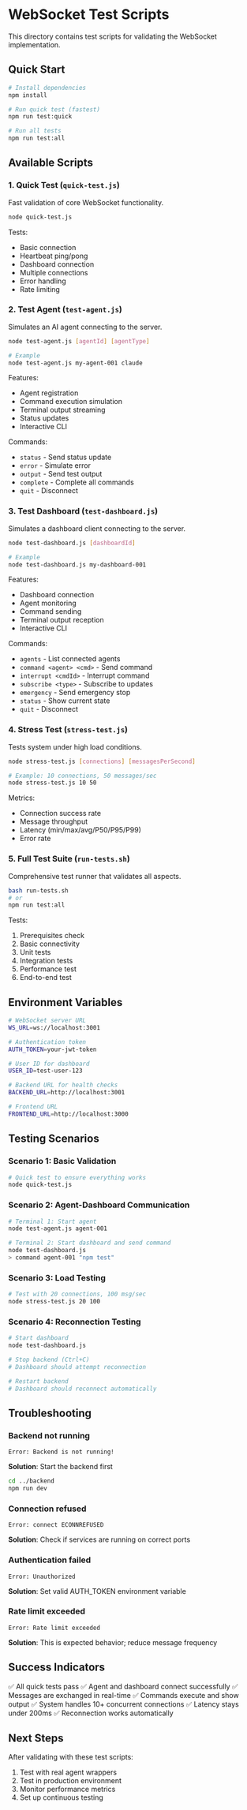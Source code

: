 # WebSocket Test Scripts

This directory contains test scripts for validating the WebSocket implementation.

## Quick Start

```bash
# Install dependencies
npm install

# Run quick test (fastest)
npm run test:quick

# Run all tests
npm run test:all
```

## Available Scripts

### 1. Quick Test (`quick-test.js`)
Fast validation of core WebSocket functionality.

```bash
node quick-test.js
```

Tests:
- Basic connection
- Heartbeat ping/pong
- Dashboard connection
- Multiple connections
- Error handling
- Rate limiting

### 2. Test Agent (`test-agent.js`)
Simulates an AI agent connecting to the server.

```bash
node test-agent.js [agentId] [agentType]

# Example
node test-agent.js my-agent-001 claude
```

Features:
- Agent registration
- Command execution simulation
- Terminal output streaming
- Status updates
- Interactive CLI

Commands:
- `status` - Send status update
- `error` - Simulate error
- `output` - Send test output
- `complete` - Complete all commands
- `quit` - Disconnect

### 3. Test Dashboard (`test-dashboard.js`)
Simulates a dashboard client connecting to the server.

```bash
node test-dashboard.js [dashboardId]

# Example
node test-dashboard.js my-dashboard-001
```

Features:
- Dashboard connection
- Agent monitoring
- Command sending
- Terminal output reception
- Interactive CLI

Commands:
- `agents` - List connected agents
- `command <agent> <cmd>` - Send command
- `interrupt <cmdId>` - Interrupt command
- `subscribe <type>` - Subscribe to updates
- `emergency` - Send emergency stop
- `status` - Show current state
- `quit` - Disconnect

### 4. Stress Test (`stress-test.js`)
Tests system under high load conditions.

```bash
node stress-test.js [connections] [messagesPerSecond]

# Example: 10 connections, 50 messages/sec
node stress-test.js 10 50
```

Metrics:
- Connection success rate
- Message throughput
- Latency (min/max/avg/P50/P95/P99)
- Error rate

### 5. Full Test Suite (`run-tests.sh`)
Comprehensive test runner that validates all aspects.

```bash
bash run-tests.sh
# or
npm run test:all
```

Tests:
1. Prerequisites check
2. Basic connectivity
3. Unit tests
4. Integration tests
5. Performance test
6. End-to-end test

## Environment Variables

```bash
# WebSocket server URL
WS_URL=ws://localhost:3001

# Authentication token
AUTH_TOKEN=your-jwt-token

# User ID for dashboard
USER_ID=test-user-123

# Backend URL for health checks
BACKEND_URL=http://localhost:3001

# Frontend URL
FRONTEND_URL=http://localhost:3000
```

## Testing Scenarios

### Scenario 1: Basic Validation
```bash
# Quick test to ensure everything works
node quick-test.js
```

### Scenario 2: Agent-Dashboard Communication
```bash
# Terminal 1: Start agent
node test-agent.js agent-001

# Terminal 2: Start dashboard and send command
node test-dashboard.js
> command agent-001 "npm test"
```

### Scenario 3: Load Testing
```bash
# Test with 20 connections, 100 msg/sec
node stress-test.js 20 100
```

### Scenario 4: Reconnection Testing
```bash
# Start dashboard
node test-dashboard.js

# Stop backend (Ctrl+C)
# Dashboard should attempt reconnection

# Restart backend
# Dashboard should reconnect automatically
```

## Troubleshooting

### Backend not running
```
Error: Backend is not running!
```
**Solution**: Start the backend first
```bash
cd ../backend
npm run dev
```

### Connection refused
```
Error: connect ECONNREFUSED
```
**Solution**: Check if services are running on correct ports

### Authentication failed
```
Error: Unauthorized
```
**Solution**: Set valid AUTH_TOKEN environment variable

### Rate limit exceeded
```
Error: Rate limit exceeded
```
**Solution**: This is expected behavior; reduce message frequency

## Success Indicators

✅ All quick tests pass
✅ Agent and dashboard connect successfully
✅ Messages are exchanged in real-time
✅ Commands execute and show output
✅ System handles 10+ concurrent connections
✅ Latency stays under 200ms
✅ Reconnection works automatically

## Next Steps

After validating with these test scripts:
1. Test with real agent wrappers
2. Test in production environment
3. Monitor performance metrics
4. Set up continuous testing